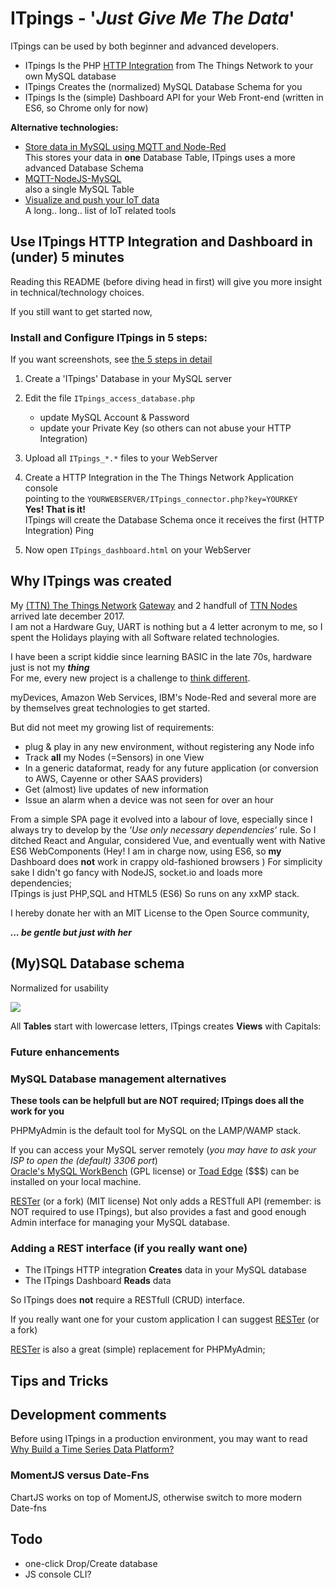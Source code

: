 # ITpings - '_Just Give Me The Data_'

ITpings can be used by both beginner and advanced developers.

* ITpings Is the PHP [HTTP Integration](https://www.thethingsnetwork.org/docs/applications/http/) from The Things Network to your own MySQL database
* ITpings Creates the (normalized) MySQL Database Schema for you
* ITpings Is the (simple) Dashboard API for your Web Front-end (written in ES6, so Chrome only for now) 

**Alternative technologies:**

* [Store data in MySQL using MQTT and Node-Red](https://ictoblog.nl/2017/04/15/ttn-mqtt-node-red-mysql-local-backup-of-your-lorawan-data)  
This stores your data in **one** Database Table, ITpings uses a more advanced Database Schema
* [MQTT-NodeJS-MySQL](https://github.com/Kaasfabriek/TTN-MQTT-To-MYSQL-AND-PHP-To-CSV)  
also a single MySQL Table 
* [Visualize and push your IoT data](https://www.thethingsnetwork.org/forum/t/visualize-and-push-your-iot-data/1788)  
A long.. long.. list of IoT related tools

## Use ITpings HTTP Integration and Dashboard in (under) 5 minutes

Reading this README (before diving head in first) will give you more insight in technical/technology choices.

If you still want to get started now,  
### Install and Configure ITpings in 5 steps: 

If you want screenshots, see [the 5 steps in detail](./documentation/ITpings_5_step_configuration.md)

1. Create a 'ITpings' Database in your MySQL server
2. Edit the file ``ITpings_access_database.php``
    * update MySQL Account & Password
    * update your Private Key (so others can not abuse your HTTP Integration)
3. Upload all ``ITpings_*.*`` files to your WebServer
4. Create a HTTP Integration in the The Things Network Application console  
pointing to the ``YOURWEBSERVER/ITpings_connector.php?key=YOURKEY``    
  **Yes! That is it!**  
ITpings will create the Database Schema once it receives the first (HTTP Integration) Ping

5. Now open ``ITpings_dashboard.html`` on your WebServer

## Why ITpings was created

My [(TTN) The Things Network](https://www.thethingsnetwork.org/) [Gateway](https://www.thethingsnetwork.org/docs/gateways/) and 2 handfull of [TTN Nodes](https://www.thethingsnetwork.org/docs/devices/node/) arrived late december 2017.  
I am not a Hardware Guy, UART is nothing but a 4 letter acronym to me, so I spent the Holidays playing with all Software related technologies.  

I have been a script kiddie since learning BASIC in the late 70s, hardware just is not my _**thing**_  
For me, every new project is a challenge to [think different](https://www.youtube.com/watch?v=4HsGAc0_Y5c).

myDevices, Amazon Web Services, IBM's Node-Red and several more are by themselves great technologies to get started.

But did not meet my growing list of requirements:

* plug & play in any new environment, without registering any Node info
* Track **all** my Nodes (=Sensors) in one View
* In a generic dataformat, ready for any future application (or conversion to AWS, Cayenne or other SAAS providers)
* Get (almost) live updates of new information 
* Issue an alarm when a device was not seen for over an hour 

From a simple SPA page it evolved into a labour of love, especially since I always try to develop by the _'Use only necessary dependencies'_ rule.
So I ditched React and Angular, considered Vue, and eventually went with Native ES6 WebComponents 
(Hey! I am in charge now, using ES6, so **my** Dashboard does **not** work in crappy old-fashioned browsers )
For simplicity sake I didn't go fancy with NodeJS, socket.io and loads more dependencies;  
ITpings is just PHP,SQL and HTML5 (ES6) So runs on any xxMP stack. 

I hereby donate her with an MIT License to the Open Source community,

_**... be gentle but just with her**_   

## (My)SQL Database schema

Normalized for usability 

![](https://i.imgur.com/R4qTVPu.jpg)

All **Tables** start with lowercase letters, ITpings creates **Views** with Capitals:


### Future enhancements


### MySQL Database management alternatives

**These tools can be helpfull but are NOT required; ITpings does all the work for you**

PHPMyAdmin is the default tool for MySQL on the LAMP/WAMP stack.

If you can access your MySQL server remotely (*you may have to ask your ISP to open the (default) 3306 port*)  
[Oracle's MySQL WorkBench](https://www.mysql.com/products/workbench/) (GPL license) or [Toad Edge](https://www.toadworld.com/products/toad-edge) ($$$) can be installed on your local machine. 

[RESTer](https://github.com/geekypedia/RESTer) (or a fork) (MIT license) Not only adds a RESTfull API (remember: is NOT required to use ITpings), but also provides a fast and good enough Admin interface for managing your MySQL database.

### Adding a REST interface (if you really want one)

* The ITpings HTTP integration **Creates** data in your MySQL database
* The ITpings Dashboard **Reads** data

So ITpings does **not** require a RESTfull (CRUD) interface.

If you really want one for your custom application I can suggest [RESTer](https://github.com/geekypedia/RESTer) (or a fork) 

[RESTer](https://github.com/geekypedia/RESTer) is also a great (simple) replacement for PHPMyAdmin;  

## Tips and Tricks

## Development comments

Before using ITpings in a production environment, you may want to read [Why Build a Time Series Data Platform?](https://db-engines.com/en/blog_post/71)
### MomentJS versus Date-Fns

ChartJS works on top of MomentJS, otherwise switch to more modern Date-fns

## Todo

* one-click Drop/Create database
* JS console CLI?